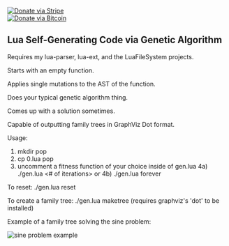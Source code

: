 [![Donate via Stripe](https://img.shields.io/badge/Donate-Stripe-green.svg)](https://buy.stripe.com/00gbJZ0OdcNs9zi288)<br>
[![Donate via Bitcoin](https://img.shields.io/badge/Donate-Bitcoin-green.svg)](bitcoin:37fsp7qQKU8XoHZGRQvVzQVP8FrEJ73cSJ)<br>

## Lua Self-Generating Code via Genetic Algorithm

Requires my lua-parser, lua-ext, and the LuaFileSystem projects.

Starts with an empty function.

Applies single mutations to the AST of the function.

Does your typical genetic algorithm thing.

Comes up with a solution sometimes.

Capable of outputting family trees in GraphViz Dot format.

Usage:

1) mkdir pop
2) cp 0.lua pop
3) uncomment a fitness function of your choice inside of gen.lua
4a) ./gen.lua <# of iterations>
or 4b) ./gen.lua forever

To reset: ./gen.lua reset

To create a family tree: ./gen.lua maketree
(requires graphviz's 'dot' to be installed)

Example of a family tree solving the sine problem:

![sine problem example](https://cdn.rawgit.com/thenumbernine/lua-selfmodify/master/examples/familytree.svg)
